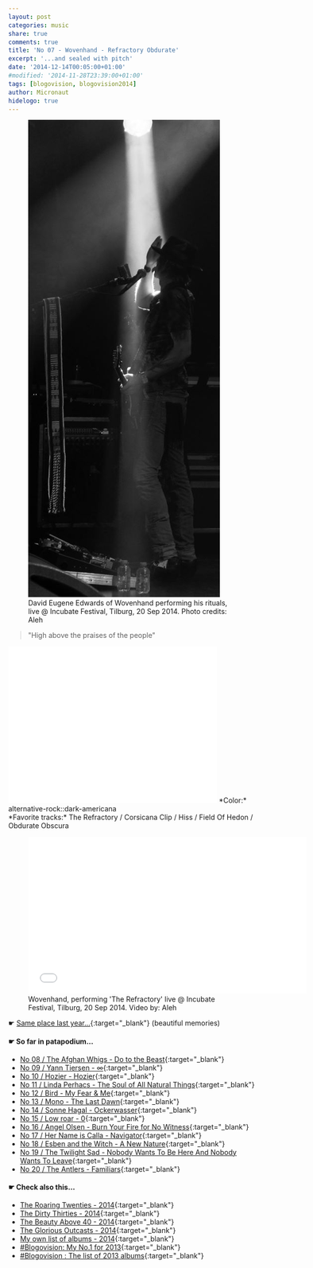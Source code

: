 ```yaml
---
layout: post
categories: music
share: true
comments: true
title: 'No 07 - Wovenhand - Refractory Obdurate'
excerpt: '...and sealed with pitch'
date: '2014-12-14T00:05:00+01:00'
#modified: '2014-11-28T23:39:00+01:00'
tags: [blogovision, blogovision2014]
author: Micronaut
hidelogo: true
---
```

<figure>
	<a href="/images/posts/bands/wovenhand.jpg"><img src="/images/posts/bands/wovenhand.jpg" alt="Wovenhand-Image" class="center"/></a>
    <figcaption> David Eugene Edwards of Wovenhand performing his rituals, live @ Incubate Festival, Tilburg, 20 Sep 2014. Photo credits: Aleh</figcaption>
</figure>

> "High above the praises of the people"

<iframe width="420" height="315" src="//www.youtube.com/embed/9c7PMX9R868" frameborder="0" allowfullscreen>&nbsp;</iframe>
*Color:* alternative-rock::dark-americana<br/>
*Favorite tracks:* The Refractory / Corsicana Clip / Hiss  / Field Of Hedon / Obdurate Obscura

<figure>
	<iframe width="560" height="315" src="//www.youtube.com/embed/K8FoU6Ll67A" frameborder="0" allowfullscreen>&nbsp;</iframe>
    <figcaption>Wovenhand, performing 'The Refractory' live @ Incubate Festival, Tilburg, 20 Sep 2014. Video by: Aleh</figcaption>
</figure>


&#x261B; [Same place last year...](http://themicronaut.tumblr.com/post/69988770836/blogovision2013-no07){:target="_blank"} (beautiful memories)

#### &#x261B; So far in patapodium...
* [No 08 / The Afghan Whigs - Do to the Beast](/blog/blogovision2014-no08/){:target="_blank"}
* [No 09 / Yann Tiersen - ∞](/blog/blogovision2014-no09/){:target="_blank"}
* [No 10 / Hozier - Hozier](/blog/blogovision2014-no10/){:target="_blank"}
* [No 11 / Linda Perhacs - The Soul of All Natural Things](/blog/blogovision2014-no11/){:target="_blank"}
* [No 12 / Bird - My Fear & Me](/blog/blogovision2014-no12/){:target="_blank"}
* [No 13 / Mono - The Last Dawn](/blog/blogovision2014-no13/){:target="_blank"}
* [No 14 / Sonne Hagal - Ockerwasser](/blog/blogovision2014-no14/){:target="_blank"}
* [No 15 / Low roar - 0](/blog/blogovision2014-no15/){:target="_blank"}
* [No 16 / Angel Olsen - Burn Your Fire for No Witness](/blog/blogovision2014-no16/){:target="_blank"}
* [No 17 / Her Name is Calla - Navigator](/blog/blogovision2014-no17/){:target="_blank"}
* [No 18 / Esben and the Witch - A New Nature](/blog/blogovision2014-no18/){:target="_blank"}
* [No 19 / The Twilight Sad - Nobody Wants To Be Here And Nobody Wants To Leave](/blog/blogovision2014-no19/){:target="_blank"}
* [No 20 / The Antlers - Familiars](/blog/blogovision2014-no20/){:target="_blank"}

#### &#x261B; Check also this…
* [The Roaring Twenties - 2014](/blog/blogovision2014-the-roaring-twenties/){:target="_blank"}
* [The Dirty Thirties - 2014](/blog/blogovision2014-the-dirty-thirties/){:target="_blank"}
* [The Beauty Above 40 - 2014](/blog/blogovision2014-the-beauty-above-40/){:target="_blank"}
* [The Glorious Outcasts - 2014](/blog/blogovision2014-the-glorious-outcasts-2014/){:target="_blank"}
* [My own list of albums - 2014](/blog/complete-list-2014/){:target="_blank"}
* [#Blogovision: My No.1 for 2013](/blog/blogovision2013-no01/){:target="_blank"}
* [#Blogovision : The list of 2013 albums](/blog/blogovision-my-own-list-of-2013-nominees-albums/){:target="_blank"}